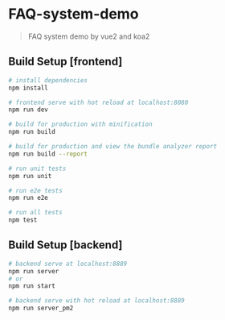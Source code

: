 # FAQ-system-demo

> FAQ system demo by vue2 and koa2

## Build Setup [frontend]

``` bash
# install dependencies
npm install

# frontend serve with hot reload at localhost:8080
npm run dev

# build for production with minification
npm run build

# build for production and view the bundle analyzer report
npm run build --report

# run unit tests
npm run unit

# run e2e tests
npm run e2e

# run all tests
npm test
```

## Build Setup [backend]

```bash
# backend serve at localhost:8889
npm run server
# or
npm run start

# backend serve with hot reload at localhost:8889
npm run server_pm2
```
